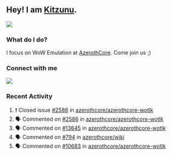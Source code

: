 ## Hey! I am [Kitzunu](https://Github.com/Kitzunu).

<!--<a href="https://github-readme-stats.kitzunu.vercel.app/api?username=Kitzunu&show_icons=true&theme=dark">
  <img align="center" src="https://github-readme-stats.kitzunu.vercel.app/api?username=Kitzunu&show_icons=true&theme=dark" />
</a>-->
<a href="https://github-readme-stats.kitzunu.vercel.app/api?username=Kitzunu&show_icons=true&theme=dark">
  <img align="center" src="https://github-readme-stats.vercel.app/api/top-langs/?username=Kitzunu&layout=compact&theme=dark" />
</a>

### What do I do?

I focus on WoW Emulation at [AzerothCore](https://Github.com/AzerothCore). Come join us ;)

### Connect with me
[![](https://img.shields.io/badge/AzerothCore%20Discord-Connect%20with%20me!-green)](https://discord.com/invite/gkt4y2x)

### Recent Activity

<!--START_SECTION:activity-->
1. ❗️ Closed issue [#2586](https://github.com/azerothcore/azerothcore-wotlk/issues/2586) in [azerothcore/azerothcore-wotlk](https://github.com/azerothcore/azerothcore-wotlk)
2. 🗣 Commented on [#2586](https://github.com/azerothcore/azerothcore-wotlk/issues/2586) in [azerothcore/azerothcore-wotlk](https://github.com/azerothcore/azerothcore-wotlk)
3. 🗣 Commented on [#13645](https://github.com/azerothcore/azerothcore-wotlk/issues/13645) in [azerothcore/azerothcore-wotlk](https://github.com/azerothcore/azerothcore-wotlk)
4. 🗣 Commented on [#794](https://github.com/azerothcore/wiki/issues/794) in [azerothcore/wiki](https://github.com/azerothcore/wiki)
5. 🗣 Commented on [#10683](https://github.com/azerothcore/azerothcore-wotlk/issues/10683) in [azerothcore/azerothcore-wotlk](https://github.com/azerothcore/azerothcore-wotlk)
<!--END_SECTION:activity-->
